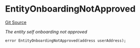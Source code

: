 # EntityOnboardingNotApproved
[Git Source](https://github.com/nayms/contracts-v3/blob/0aa70a4d39a9875c02cd43cc38c09012f52d800e/src/shared/CustomErrors.sol)

*The entity self onboarding not approved*


```solidity
error EntityOnboardingNotApproved(address userAddress);
```

